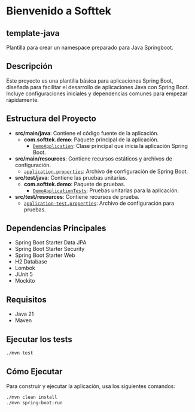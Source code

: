# Bienvenido a Softtek

## template-java
Plantilla para crear un namespace preparado para Java Springboot.

## Descripción
Este proyecto es una plantilla básica para aplicaciones Spring Boot, diseñada para facilitar el desarrollo de aplicaciones Java con Spring Boot. Incluye configuraciones iniciales y dependencias comunes para empezar rápidamente.

## Estructura del Proyecto
- **src/main/java**: Contiene el código fuente de la aplicación.
  - **com.softtek.demo**: Paquete principal de la aplicación.
    - [`DemoApplication`](src/main/java/com/softtek/demo/DemoApplication.java): Clase principal que inicia la aplicación Spring Boot.
- **src/main/resources**: Contiene recursos estáticos y archivos de configuración.
  - [`application.properties`](src/main/resources/application.properties): Archivo de configuración de Spring Boot.
- **src/test/java**: Contiene las pruebas unitarias.
  - **com.softtek.demo**: Paquete de pruebas.
    - [`DemoApplicationTests`](src/test/java/com/softtek/demo/DemoApplicationTests.java): Pruebas unitarias para la aplicación.
- **src/test/resources**: Contiene recursos de prueba.
  - [`application-test.properties`](src/test/resources/config/application-test.properties): Archivo de configuración para pruebas.

## Dependencias Principales
- Spring Boot Starter Data JPA
- Spring Boot Starter Security
- Spring Boot Starter Web
- H2 Database
- Lombok
- JUnit 5
- Mockito

## Requisitos
- Java 21
- Maven

## Ejecutar los tests
```sh
./mvn test
```

## Cómo Ejecutar
Para construir y ejecutar la aplicación, usa los siguientes comandos:

```sh
./mvn clean install
./mvn spring-boot:run
```
